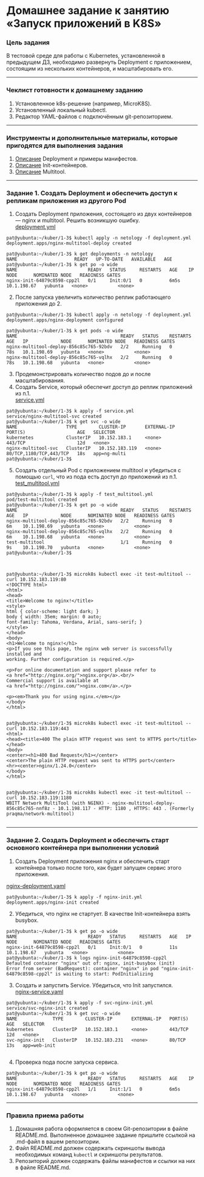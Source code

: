 # Домашнее задание к занятию «Запуск приложений в K8S»

### Цель задания

В тестовой среде для работы с Kubernetes, установленной в предыдущем ДЗ, необходимо развернуть Deployment с приложением, состоящим из нескольких контейнеров, и масштабировать его.

------

### Чеклист готовности к домашнему заданию

1. Установленное k8s-решение (например, MicroK8S).
2. Установленный локальный kubectl.
3. Редактор YAML-файлов с подключённым git-репозиторием.

------

### Инструменты и дополнительные материалы, которые пригодятся для выполнения задания

1. [Описание](https://kubernetes.io/docs/concepts/workloads/controllers/deployment/) Deployment и примеры манифестов.
2. [Описание](https://kubernetes.io/docs/concepts/workloads/pods/init-containers/) Init-контейнеров.
3. [Описание](https://github.com/wbitt/Network-MultiTool) Multitool.

------

### Задание 1. Создать Deployment и обеспечить доступ к репликам приложения из другого Pod

1. Создать Deployment приложения, состоящего из двух контейнеров — nginx и multitool. Решить возникшую ошибку.  
[deployment.yml](https://github.com/PatKolzin/kuber-1.3/blob/main/deployment.yml)

```
pat@yubunta:~/kuber/1-3$ kubectl apply -n netology -f deployment.yml
deployment.apps/nginx-multitool-deploy created

pat@yubunta:~/kuber/1-3$ k get deployments -n netology
NAME                     READY   UP-TO-DATE   AVAILABLE   AGE
pat@yubunta:~/kuber/1-3$ k get po -o wide
NAME                          READY   STATUS     RESTARTS   AGE    IP            NODE      NOMINATED NODE   READINESS GATES
nginx-init-64879c8598-cpp2l   0/1     Init:0/1   0          6m5s   10.1.198.67   yubunta   <none>           <none>

```

2. После запуска увеличить количество реплик работающего приложения до 2.

```
pat@yubunta:~/kuber/1-3$ kubectl apply -n netology -f deployment.yml
deployment.apps/nginx-deployment configured

pat@yubunta:~/kuber/1-3$ k get pods -o wide
NAME                                      READY   STATUS    RESTARTS   AGE   IP            NODE      NOMINATED NODE   READINESS GATES
nginx-multitool-deploy-856c85c765-92bdv   2/2     Running   0          78s   10.1.198.69   yubunta   <none>           <none>
nginx-multitool-deploy-856c85c765-vqlhx   2/2     Running   0          78s   10.1.198.68   yubunta   <none>           <none>

```

3. Продемонстрировать количество подов до и после масштабирования.
4. Создать Service, который обеспечит доступ до реплик приложений из п.1.  
[service.yml](https://github.com/PatKolzin/kuber-1.3/blob/main/service.yml)
```
pat@yubunta:~/kuber/1-3$ k apply -f service.yml 
service/nginx-multitool-svc created
pat@yubunta:~/kuber/1-3$ k get svc -o wide
NAME                  TYPE        CLUSTER-IP       EXTERNAL-IP   PORT(S)                   AGE   SELECTOR
kubernetes            ClusterIP   10.152.183.1     <none>        443/TCP                   12d   <none>
nginx-multitool-svc   ClusterIP   10.152.183.119   <none>        80/TCP,1180/TCP,443/TCP   18s   app=ng-multi
pat@yubunta:~/kuber/1-3$ 

```
5. Создать отдельный Pod с приложением multitool и убедиться с помощью `curl`, что из пода есть доступ до приложений из п.1.
[test_multitool.yml](https://github.com/PatKolzin/kuber-1.3/blob/main/test_multitool.yml)
```
pat@yubunta:~/kuber/1-3$ k apply -f test_multitool.yml 
pod/test-multitool created
pat@yubunta:~/kuber/1-3$ k get po -o wide
NAME                                      READY   STATUS    RESTARTS   AGE   IP            NODE      NOMINATED NODE   READINESS GATES
nginx-multitool-deploy-856c85c765-92bdv   2/2     Running   0          6m    10.1.198.69   yubunta   <none>           <none>
nginx-multitool-deploy-856c85c765-vqlhx   2/2     Running   0          6m    10.1.198.68   yubunta   <none>           <none>
test-multitool                            1/1     Running   0          9s    10.1.198.70   yubunta   <none>           <none>
pat@yubunta:~/kuber/1-3$ 



pat@yubunta:~/kuber/1-3$ microk8s kubectl exec -it test-multitool -- curl 10.152.183.119:80
<!DOCTYPE html>
<html>
<head>
<title>Welcome to nginx!</title>
<style>
html { color-scheme: light dark; }
body { width: 35em; margin: 0 auto;
font-family: Tahoma, Verdana, Arial, sans-serif; }
</style>
</head>
<body>
<h1>Welcome to nginx!</h1>
<p>If you see this page, the nginx web server is successfully installed and
working. Further configuration is required.</p>

<p>For online documentation and support please refer to
<a href="http://nginx.org/">nginx.org</a>.<br/>
Commercial support is available at
<a href="http://nginx.com/">nginx.com</a>.</p>

<p><em>Thank you for using nginx.</em></p>
</body>
</html>


pat@yubunta:~/kuber/1-3$ microk8s kubectl exec -it test-multitool -- curl 10.152.183.119:443
<html>
<head><title>400 The plain HTTP request was sent to HTTPS port</title></head>
<body>
<center><h1>400 Bad Request</h1></center>
<center>The plain HTTP request was sent to HTTPS port</center>
<hr><center>nginx/1.24.0</center>
</body>
</html>


pat@yubunta:~/kuber/1-3$ microk8s kubectl exec -it test-multitool -- curl 10.152.183.119:1180
WBITT Network MultiTool (with NGINX) - nginx-multitool-deploy-856c85c765-nnf8z - 10.1.198.117 - HTTP: 1180 , HTTPS: 443 . (Formerly praqma/network-multitool)


```

------

### Задание 2. Создать Deployment и обеспечить старт основного контейнера при выполнении условий

1. Создать Deployment приложения nginx и обеспечить старт контейнера только после того, как будет запущен сервис этого приложения.

[nginx-deployment.yaml](https://github.com/PatKolzin/kuber-1.3/blob/main/nginx-init.yml)

```
pat@yubunta:~/kuber/1-3$ k apply -f nginx-init.yml 
deployment.apps/nginx-init created

```

2. Убедиться, что nginx не стартует. В качестве Init-контейнера взять busybox.
```
pat@yubunta:~/kuber/1-3$ k get po -o wide
NAME                          READY   STATUS     RESTARTS   AGE   IP            NODE      NOMINATED NODE   READINESS GATES
nginx-init-64879c8598-cpp2l   0/1     Init:0/1   0          11s   10.1.198.67   yubunta   <none>           <none>
pat@yubunta:~/kuber/1-3$ k logs nginx-init-64879c8598-cpp2l
Defaulted container "nginx" out of: nginx, init-busybox (init)
Error from server (BadRequest): container "nginx" in pod "nginx-init-64879c8598-cpp2l" is waiting to start: PodInitializing

```

3. Создать и запустить Service. Убедиться, что Init запустился.  
[nginx-service.yaml](https://github.com/PatKolzin/kuber-1.3/blob/main/svc-nginx-init.yml)
```
pat@yubunta:~/kuber/1-3$ k apply -f svc-nginx-init.yml 
service/svc-nginx-init created
pat@yubunta:~/kuber/1-3$ k get svc -o wide
NAME             TYPE        CLUSTER-IP       EXTERNAL-IP   PORT(S)   AGE   SELECTOR
kubernetes       ClusterIP   10.152.183.1     <none>        443/TCP   12d   <none>
svc-nginx-init   ClusterIP   10.152.183.231   <none>        80/TCP    13s   app=web-init


```

4. Проверка пода после запуска сервиса.
```
pat@yubunta:~/kuber/1-3$ k get po -o wide
NAME                          READY   STATUS     RESTARTS   AGE    IP            NODE      NOMINATED NODE   READINESS GATES
nginx-init-64879c8598-cpp2l   1/1     Init:1/1   0          6m5s   10.1.198.67   yubunta   <none>           <none>

```


------

### Правила приема работы

1. Домашняя работа оформляется в своем Git-репозитории в файле README.md. Выполненное домашнее задание пришлите ссылкой на .md-файл в вашем репозитории.
2. Файл README.md должен содержать скриншоты вывода необходимых команд `kubectl` и скриншоты результатов.
3. Репозиторий должен содержать файлы манифестов и ссылки на них в файле README.md.


